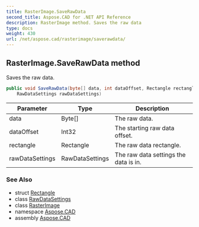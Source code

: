 ```yaml
---
title: RasterImage.SaveRawData
second_title: Aspose.CAD for .NET API Reference
description: RasterImage method. Saves the raw data
type: docs
weight: 430
url: /net/aspose.cad/rasterimage/saverawdata/
---
```

## RasterImage.SaveRawData method

Saves the raw data.

```csharp
public void SaveRawData(byte[] data, int dataOffset, Rectangle rectangle, 
    RawDataSettings rawDataSettings)
```

| Parameter | Type | Description |
| --- | --- | --- |
| data | Byte[] | The raw data. |
| dataOffset | Int32 | The starting raw data offset. |
| rectangle | Rectangle | The raw data rectangle. |
| rawDataSettings | RawDataSettings | The raw data settings the data is in. |

### See Also

* struct [Rectangle](../../rectangle/)
* class [RawDataSettings](../../rawdatasettings/)
* class [RasterImage](../)
* namespace [Aspose.CAD](../../rasterimage/)
* assembly [Aspose.CAD](../../../)


